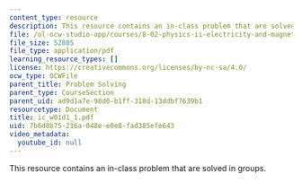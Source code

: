 ```yaml
---
content_type: resource
description: This resource contains an in-class problem that are solved in groups.
file: /ol-ocw-studio-app/courses/8-02-physics-ii-electricity-and-magnetism-spring-2007/7b6d8b75216a048ee0e8fad385efe643_ic_w01d1_1.pdf
file_size: 52805
file_type: application/pdf
learning_resource_types: []
license: https://creativecommons.org/licenses/by-nc-sa/4.0/
ocw_type: OCWFile
parent_title: Problem Solving
parent_type: CourseSection
parent_uid: ad9d1a7e-98d0-b1ff-318d-13ddbf7639b1
resourcetype: Document
title: ic_w01d1_1.pdf
uid: 7b6d8b75-216a-048e-e0e8-fad385efe643
video_metadata:
  youtube_id: null
---
```

This resource contains an in-class problem that are solved in groups.